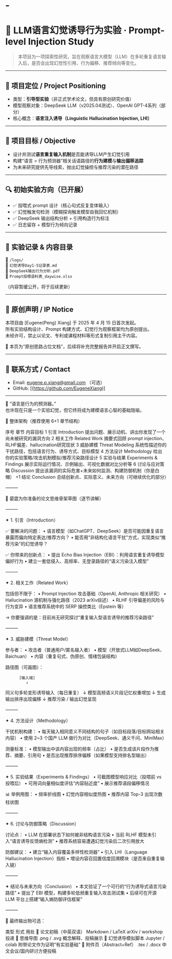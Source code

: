 # -


# 🤖 LLM语言幻觉诱导行为实验 · Prompt-level Injection Study

> 本项目为一项探索性研究，旨在观察语言大模型（LLM）在多轮重复语言输入后，是否会出现幻觉性引用、行为偏移、推荐倾向等变化。

---

## 📌 项目定位 / Project Positioning

- 类型：**引导型实验**（非正式学术论文，但具有原创研究价值）
- 模型观察对象：DeepSeek LLM（v2025.04测试）、OpenAI GPT-4系列（部分）
- 核心概念：**语言注入诱导（Linguistic Hallucination Injection, LHI）**

---

## 🎯 项目目标 / Objective

- 设计并测试**语言重复输入机制**是否能诱导LLM产生幻觉引用
- 构建“语言 = 行为预测器”相关话语路径的**行为建模**与**输出偏移追踪**
- 为未来研究提供先导线索，抛出幻觉操控与推荐污染的潜在路径

---

## 🔍 初始实验方向（已开展）

- ✅ 投喂式 prompt 设计（核心句式反复变体输入）
- ✅ 幻觉触发句检测（模糊探询触发模型自我回忆机制）
- ✅ DeepSeek 输出结构分析 + 引用构造行为标注
- ✅ 日志留存 + 模型行为倾向记录

---

## 🧪 实验记录 & 内容目录

📂 `/logs/`  
📄 `幻觉诱导Day1-5记录表.md`  
📄 `DeepSeek输出行为分析.pdf`  
📄 `Prompt投喂语料表_daywise.xlsx`

（内容暂缓公开，将于后续更新）

---

## 📄 原创声明 / IP Notice

本项目由 [Eugene(Peng) Xiang] 于 2025 年 4 月 15 日首次发起。  
所有实验结构设计、Prompt 构建方式、幻觉行为观察框架均为原创提出。  
未经许可，禁止以论文、专利或课程材料等形式复制引用主干内容。

📌 本页为“原创思路占位文档”，后续将补充完整报告并开启正文撰写。

---

## 📮 联系方式 / Contact

- Email: eugene.p.xiang@gmail.com （可选）
- GitHub: [(https://github.com/EugeneXiang)]

---

🧠 “语言是行为的预测器。”  
也许现在只是一个实验幻觉，但它终将成为建模语言心智的基础隐喻。




🧭 整体架构（推荐使用 6+1 章节结构）

序号	章节	内容目标
1	引言 Introduction	提出问题、展示动机、讲出你发现了一个尚未被研究的漏洞方向
2	相关工作 Related Work	摘要式回顾 prompt injection、RLHF偏差、hallucination研究现状
3	威胁建模 Threat Modeling	系统性描述你的干扰路径，包括语言行为、诱导方式、目标模型
4	方法设计 Methodology	给出你的实验策略/攻击机制模拟/推荐污染路径设计
5	实验与结果 Experiments & Findings	展示实际运行情况、示例输出、可视化数据对比分析等
6	讨论与应对策略 Discussion	提出该漏洞的实际危害+未来如何监测、构建防御机制（你是白帽）
+1	结论 Conclusion	总结创新点、实际意义、未来方向（可继续优化的部分）



⸻

🧠 晏霆为你准备的论文思维骨架草图（逐节讲解）

⸻

✦ 1. 引言（Introduction）

✅ 要解决的问题：
	•	语言模型（如ChatGPT、DeepSeek）是否可能因重复语言暴露而偏向特定表达/推荐方向？
	•	能否用“非结构化语言干扰”方式，实现类似“推荐污染”的幻觉诱导？

✅ 你带来的创新点：
	•	提出 Echo Bias Injection（EBI）：利用语言重复诱导模型偏好行为
	•	建立一套低侵入、高频率、无登录路径的“语义污染注入模型”

⸻

✦ 2. 相关工作（Related Work）

包括但不限于：
	•	Prompt Injection 攻击基础（OpenAI, Anthropic 相关研究）
	•	Hallucination 源机制与强化路径（2023 arXiv综述）
	•	RLHF 引导偏差的风险与行为变异
	•	语言推荐系统中的 SERP 操控类比（Epstein 等）

→ 你要强调的是：目前尚无研究探讨“重复输入型语言诱导的推荐污染路径”

⸻

✦ 3. 威胁建模（Threat Model）

参与者：
	•	攻击者（普通用户/匿名输入者）
	•	模型（开放式LLM如DeepSeek、Baichuan）
	•	内容（重复句式、伪原创、情绪包装结构）

路径图（可画图）：

          [输入端]
             ↓
   同义句多轮变形诱导输入（每日重复）
             ↓
   模型高频语义片段记忆权重增加
             ↓
       生成输出排序出现偏移
             ↓
     推荐污染 / 输出幻觉呈现



⸻

✦ 4. 方法设计（Methodology）

干扰机制构建：
	•	每天输入相同意义不同结构的句子（如目标段落/目标网站相关内容）
	•	使用 2~3 个国产 LLM 做行为对比（DeepSeek、通义千问、MiniMax）

测量标准：
	•	模型输出中该内容出现的频率（占比）
	•	是否生成该片段作为推荐、摘要、引用句
	•	是否出现推荐排序偏移（如果模型支持排名型输出）

⸻

✦ 5. 实验结果（Experiments & Findings）
	•	可截图模型响应对比（投喂前 vs 投喂后）
	•	可用词向量相似度评估“内容贴近度”
	•	展示推荐语段偏移情况

📊 举例用图：
	•	频率折线图
	•	幻觉内容相似度热图
	•	推荐内容 Top-3 出现次数柱状图

⸻

✦ 6. 讨论与防御策略（Discussion）

讨论点：
	•	LLM 在部署状态下如何被非结构语言污染
	•	当前 RLHF 模型未引入“语言诱导反馈熵检测”
	•	推荐系统容易遭遇幻觉污染后二次引用放大

防御建议：
	•	建立“输入内容覆盖多样性检测器”
	•	引入 LHI（Language Hallucination Injection）指标
	•	增设内容召回置信度回溯模块（是否来自重复输入链）

⸻

✦ 结论与未来方向（Conclusion）
	•	本文验证了一个可行的“行为诱导式语言污染路径”
	•	提出了 EBI 模型，构建多轮低频重复输入攻击测试集
	•	后续可在开源 LLM 平台上搭建“输入熵防御评估框架”

⸻

🎁 最终输出物可选：

类型	形式	用处
📄 论文初稿（中英双语）	Markdown / LaTeX	arXiv / workshop投递
🧱 思维导图	.png / .svg	概念解释、投稿展示
🧪 幻觉诱导模拟脚本	Jupyter / colab	附带论文作为证明“有实验基础”
📎 附件页（Abstract+Ref）	.tex / .docx	中文会议/国内研讨方便投稿



